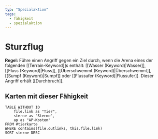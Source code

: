 ```yaml
---
typ: "Spezialaktion"
tags:   
  - fähigkeit
  - spezialaktion
---  
```


# Sturzflug
**Regel:** Führe einen Angriff gegen ein Ziel durch, wenn die Arena eines der folgenden [[Terrain-Keyword]]s enthält: [[Wasser (Keyword)|Wasser]], [[Fluss (Keyword)|Fluss]], [[Überschwemmt (Keyword)|Überschwemmt]], [[Sumpf (Keyword)|Sumpf]] oder [[Flussufer (Keyword)|Flussufer]]. Dieser Angriff erhält [[Durchbruch]].

## Karten mit dieser Fähigkeit  
```dataview 
TABLE WITHOUT ID   
	file.link as "Tier",  
	sterne as "Sterne",   
	ap as "AP-Kosten" 
FROM #tierkarte 
WHERE contains(file.outlinks, this.file.link) 
SORT sterne DESC